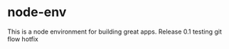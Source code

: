 # node-env

This is a node environment for building great apps.
Release 0.1
testing git flow hotfix
